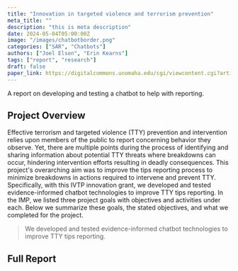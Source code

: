 ```yaml
---
title: "Innovation in targeted violence and terrorism prevention"
meta_title: ""
description: "this is meta description"
date: 2024-05-04T05:00:00Z
image: "/images/chatbotborder.png"
categories: ["SAR", "Chatbots"]
authors: ["Joel Elson", "Erin Kearns"]
tags: ["report", "research"]
draft: false
paper_link: https://digitalcommons.unomaha.edu/cgi/viewcontent.cgi?article=1067&context=ncitereportsresearch
---
```


A report on developing and testing a chatbot to help with reporting.

<!--more-->

## Project Overview

Effective terrorism and targeted violence (TTY) prevention and intervention relies upon members of the public to report concerning behavior they observe. Yet, there are multiple points during the process of identifying and sharing information about potential TTY threats where breakdowns can occur, hindering intervention efforts resulting in deadly consequences. This project's overarching aim was to improve the tips reporting process to minimize breakdowns in actions required to intervene and prevent TTY. Specifically, with this IVTP innovation grant, we developed and tested evidence-informed chatbot technologies to improve TTY tips reporting. In the IMP, we listed three project goals with objectives and activities under each. Below we summarize these goals, the stated objectives, and what we completed for the project.

> We developed and tested evidence-informed chatbot technologies to improve TTY tips reporting.

## Full Report

